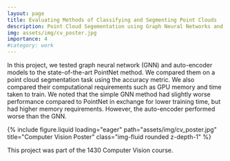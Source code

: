 ```yaml
---
layout: page
title: Evaluating Methods of Classifying and Segmenting Point Clouds
description: Point Cloud Segementation using Graph Neural Networks and Auto-Encoders
img: assets/img/cv_poster.jpg
importance: 4
#category: work
---
```

In this project, we tested graph neural network (GNN) and auto-encoder models to the state-of-the-art PointNet method. We compared them on a point cloud segmentation task using the accuracy metric. We also compared their computational requirements such as GPU memory and time taken to train. We noted that the simple GNN method had slightly worse performance compared to PointNet in exchange for lower training time, but had higher memory requirements. However, the auto-encoder performed worse than the GNN.


<div class="row">
    <div class="col-sm mt-3 mt-md-0">
        {% include figure.liquid loading="eager" path="assets/img/cv_poster.jpg" title="Computer Vision Poster" class="img-fluid rounded z-depth-1" %}
    </div>
</div>

This project was part of the 1430 Computer Vision course.